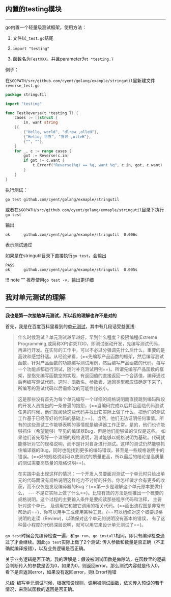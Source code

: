 ## **内置的testing模块**

---

go内置一个轻量级测试框架，使用方法：

1. 文件以`_test.go`结尾

2. `import "testing"`

3. 函数名为`TestXXX`，并且parameter为`t *testing.T`

例子：

在`$GOPATH/src/github.com/cyent/golang/example/stringutil`里新建文件`reverse_test.go`

```go
package stringutil

import "testing"

func TestReverse(t *testing.T) {
	cases := []struct {
		in, want string
	}{
		{"Hello, world", "dlrow ,olleH"},
		{"Hello, 世界", "界世 ,olleH"},
		{"", ""},
	}
	for _, c := range cases {
		got := Reverse(c.in)
		if got != c.want {
			t.Errorf("Reverse(%q) == %q, want %q", c.in, got, c.want)
		}
	}
}
```

执行测试：

```text
go test github.com/cyent/golang/exmaple/stringutil
```

或者在`$GOPATH/src/github.com/cyent/golang/exmaple/stringutil`目录下执行`go test`

输出

```text
ok  	github.com/cyent/golang/example/stringutil	0.006s
```

表示测试通过

如果是在stringutil目录下直接执行`go test`，会输出

```text
PASS
ok  	github.com/cyent/golang/example/stringutil	0.005s
```

!!! note ""
	推荐使用`go test -v`，输出更详细

## **我对单元测试的理解**

---

**我也是第一次接触单元测试，所以我的理解也许不是对的**

首先，我是在百度百科里看到的[单元测试](https://baike.baidu.com/item/单元测试)，其中有几段话受益匪浅:

> 什么时候测试？单元测试越早越好，早到什么程度？极限编程(Extreme Programming,或简称XP)讲究TDD，即测试驱动开发，先编写测试代码，再进行开发。在实际的工作中，可以不必过分强调先什么后什么，重要的是高效和感觉舒适。从经验来看，{==先编写产品函数的框架，然后编写测试函数，针对产品函数的功能编写测试用例，然后编写产品函数的代码，每写一个功能点都运行测试，随时补充测试用例==}。所谓先编写产品函数的框架，是指先编写函数空的实现，有返回值的直接返回一个合适值，编译通过后再编写测试代码，这时，函数名、参数表、返回类型都应该确定下来了，所编写的测试代码以后需修改的可能性比较小。

> 这是那些没有首先为每个单元编写一个详细的规格说明而直接跳到编码阶段的开发人员提出的一条普遍的抱怨，{==当编码完成以后并且面临代码测试任务的时候，他们就阅读这些代码并找出它实际上做了什么，把他们的测试工作基于已经写好的代码的基础上==}。当然，他们无法证明任何事情。所有的这些测试工作能够表明的事情就是编译器工作正常。是的，他们也许能够抓住（希望能够）罕见的编译器Bug，但是他们能够做的仅仅是这些。
如果他们首先写好一个详细的规格说明，测试能够以规格说明为基础。代码就能够针对它的规格说明，而不是针对自身进行测试。这样的测试仍然能够抓住编译器的Bug，同时也能找到更多的编码错误，甚至是一些规格说明中的错误。{==好的规格说明可以使测试的质量更高，所以最后的结论是高质量的测试需要高质量的规格说明==}。

> 在实践中会出现这样的情况：一个开发人员要面对测试一个单元时只给出单元的代码而没有规格说明这样吃力不讨好的任务。你怎样做才会有更多的收获，而不仅仅是发现编译器的Bug？{==第一步是理解这个单元原本要做什么， --- 不是它实际上做了什么==}。比较有效的方法是倒推出一个概要的规格说明。这个过程的主要输入条件是要阅读那些程序代码和注释， 主要针对这个单元， 及调用它和被它调用的相关代码。{==画出流程图是非常有帮助的==}，你可以用手工或使用某种工具。{==可以组织对这个概要规格说明的走读（Review)，以确保对这个单元的说明没有基本的错误， 有了这种最小程度的代码深层说明，就可以用它来设计单元测试了==}。

`go test`时候会先编译检查一遍，和`go run`、`go install`相同，即只有编译检查通过了才会继续。因此`go test`实际上做了2个测试: 传入参数和数量是否正确（不正确就编译报错），以及业务逻辑是否正确。

关于业务逻辑是否正确，我的理解是：假设被测试函数是做除法，在函数里的逻辑会判断传入的参数是否为0，如果为0，则返回error。那么测试内容就是传入0，看下是否返回error，如果没有返回error，则t.Errorf抛错

总结: 编写单元测试时候，根据预设规则，调用被测试函数，依次传入预设的若干情况，来测试函数的返回是否正确。

